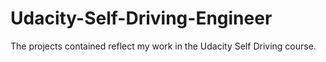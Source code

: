 # Udacity-Self-Driving-Engineer
The projects contained reflect my work in the Udacity Self Driving course.

